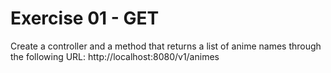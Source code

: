 # Exercise 01 - GET

Create a controller and a method that returns a list of anime names through the following 
URL: http://localhost:8080/v1/animes
